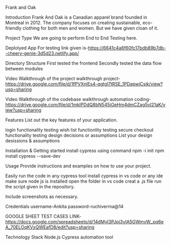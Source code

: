Frank and Oak

Introduction
Frank And Oak is a Canadian apparel brand founded in Montreal in 2012. The company focuses on creating sustainable, eco-friendly clothing for both men and women. But we have given cloan of it.

Project Type
We are going to perform End to End Testing here.

Deplolyed App
For testing link given is-https://6641c4a6f60fc17bdb89b7db--cheery-genie-3d5d23.netlify.app/

Directory Structure
First tested the frontend Secondly tested the data flow between modules

Video Walkthrough of the project
walkthrough project-https://drive.google.com/file/d/1fPVXnlEs4-qgtgl7tRSE_1PDapwiCsjk/view?usp=sharing

Video Walkthrough of the codebase
walkthrough automation coding-https://drive.google.com/file/d/1mklPDdQ8bN545iGeHm4dmCZag5vl21aK/view?usp=sharing

Features
List out the key features of your application.

login functionality testing
wish list functionlity testing
secure checkout functionality testing
design decisions or assumptions
List your design desissions & assumptions

Installation & Getting started
install cypress using command npm -i init npm install cypress --save-dev

Usage
Provide instructions and examples on how to use your project.

Easily run the code in any cypress tool install cypress in vs code or any ide make sure node js is installed open the folder in vs code creat a .js file run the script given in the repository.

Include screenshots as necessary.

Credentials
username-Ankita password-ruchiverma@14

GOOGLE SHEET TEST CASES LINK-
https://docs.google.com/spreadsheets/d/14dMyI3PJpj3yIA5GWmvW_pq6eA_70ELOqKVxQWEafD8/edit?usp=sharing

Technology Stack
Node.js
Cypress automation tool
